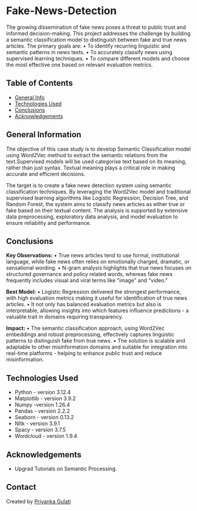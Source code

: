 # Fake-News-Detection
The growing dissemination of fake news poses a threat to public trust and informed decision-making. This project addresses the challenge by building a semantic classification model to distinguish between fake and true news articles. The primary goals are:
•	To identify recurring linguistic and semantic patterns in news texts.
•	To accurately classify news using supervised learning techniques.
•	To compare different models and choose the most effective one based on relevant evaluation metrics.

## Table of Contents
* [General Info](#general-information)
* [Technologies Used](#technologies-used)
* [Conclusions](#conclusions)
* [Acknowledgements](#acknowledgements)

## General Information
The objective of this case study is to develop Semantic Classification model using Word2Vec method to extract the semantic relations from the text.Supervised models will be used categorise text based on its meaning, rather than just syntax. Textual meaning plays a critical role in making accurate and efficient decisions.

The target is to create a fake news detection system using semantic classification techniques. By leveraging the Word2Vec model and traditional supervised learning algorithms like Logistic Regression, Decision Tree, and Random Forest, the system aims to classify news articles as either true or fake based on their textual content. The analysis is supported by extensive data preprocessing, exploratory data analysis, and model evaluation to ensure reliability and performance.
## Conclusions
**Key Observations:**
•	True news articles tend to use formal, institutional language, while fake news often relies on emotionally charged, dramatic, or sensational wording.
•	N-gram analysis highlights that true news focuses on structured governance and policy related words, whereas fake news frequently includes visual and viral terms like "image" and "video."

**Best Model:**
•	Logistic Regression delivered the strongest performance, with high evaluation metrics making it useful for identification of true news articles.
•	It not only has balanced evaluation metrics but also is interpretable, allowing insights into which features influence predictions - a valuable trait in domains requiring transparency.
  
**Impact:**
•	The semantic classification approach, using Word2Vec embeddings and robust preprocessing, effectively captures linguistic patterns to distinguish fake from true news.
•	The solution is scalable and adaptable to other misinformation domains and suitable for integration into real-time platforms - helping to enhance public trust and reduce misinformation.

## Technologies Used
- Python - version 3.12.4
- Matplotlib - version 3.9.2
- Numpy -version 1.26.4
- Pandas - version 2.2.2
- Seaborn - version 0.13.2
- Nltk - version 3.9.1
- Spacy - version 3.7.5
- Wordcloud - version 1.9.4

## Acknowledgements
- Upgrad Tutorials on Semantic Processing.

## Contact
Created by [Priyanka Gulati](https://github.com/pgulati9)
